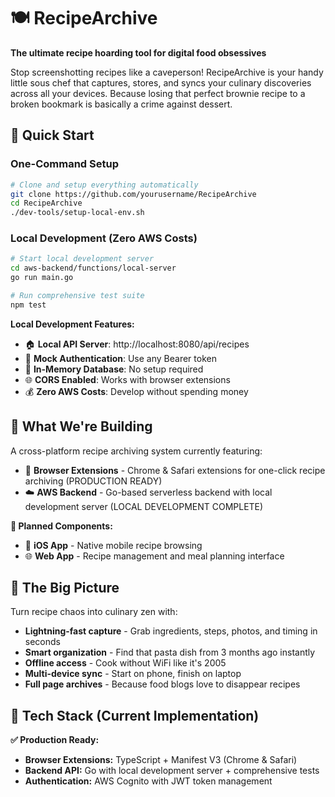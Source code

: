 # 🍽️ RecipeArchive

**The ultimate recipe hoarding tool for digital food obsessives**

Stop screenshotting recipes like a caveperson! RecipeArchive is your handy little sous chef that captures, stores, and syncs your culinary discoveries across all your devices. Because losing that perfect brownie recipe to a broken bookmark is basically a crime against dessert.

## 🚀 Quick Start

### One-Command Setup
```bash
# Clone and setup everything automatically
git clone https://github.com/yourusername/RecipeArchive
cd RecipeArchive
./dev-tools/setup-local-env.sh
```

### Local Development (Zero AWS Costs)
```bash
# Start local development server
cd aws-backend/functions/local-server
go run main.go

# Run comprehensive test suite
npm test
```

**Local Development Features:**
- 🏠 **Local API Server**: http://localhost:8080/api/recipes
- 🔐 **Mock Authentication**: Use any Bearer token
- 💾 **In-Memory Database**: No setup required
- 🌐 **CORS Enabled**: Works with browser extensions
- 💰 **Zero AWS Costs**: Develop without spending money

## 🎯 What We're Building

A cross-platform recipe archiving system currently featuring:

- 🔌 **Browser Extensions** - Chrome & Safari extensions for one-click recipe archiving (PRODUCTION READY)
- ☁️ **AWS Backend** - Go-based serverless backend with local development server (LOCAL DEVELOPMENT COMPLETE)

**🚧 Planned Components:**
- 📱 **iOS App** - Native mobile recipe browsing
- 🌐 **Web App** - Recipe management and meal planning interface

## 🚀 The Big Picture

Turn recipe chaos into culinary zen with:

- **Lightning-fast capture** - Grab ingredients, steps, photos, and timing in seconds
- **Smart organization** - Find that pasta dish from 3 months ago instantly
- **Offline access** - Cook without WiFi like it's 2005
- **Multi-device sync** - Start on phone, finish on laptop
- **Full page archives** - Because food blogs love to disappear recipes

## 💪 Tech Stack (Current Implementation)

**✅ Production Ready:**
- **Browser Extensions:** TypeScript + Manifest V3 (Chrome & Safari)
- **Backend API:** Go with local development server + comprehensive tests
- **Authentication:** AWS Cognito with JWT token management
